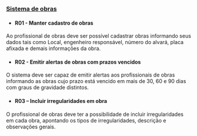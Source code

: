 
### [Sistema de obras]()

- #### R01 - Manter cadastro de obras

Ao profissional de obras deve ser possível cadastrar obras informando seus dados tais como Local, engenheiro responsável, número do alvará, placa afixada e demais informações da obra.

- #### R02 - Emitir alertas de obras com prazos vencidos

O sistema deve ser capaz de emitir alertas aos profissionais de obras informando as obras cujo prazo está vencido em mais de 30, 60 e 90 dias com graus de gravidade distintos.

- #### R03 – Incluir irregularidades em obra

O profissional de obras deve ter a possibilidade de incluir irregularidades em cada obra, apontando os tipos de irregularidades, descrição e observações gerais.

